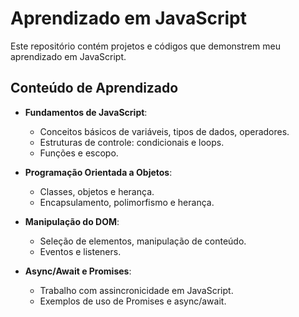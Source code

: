 # Aprendizado em JavaScript

Este repositório contém projetos e códigos que demonstrem meu aprendizado em JavaScript.

## Conteúdo de Aprendizado

- **Fundamentos de JavaScript**:
  - Conceitos básicos de variáveis, tipos de dados, operadores.
  - Estruturas de controle: condicionais e loops.
  - Funções e escopo.

- **Programação Orientada a Objetos**:
  - Classes, objetos e herança.
  - Encapsulamento, polimorfismo e herança.

- **Manipulação do DOM**:
  - Seleção de elementos, manipulação de conteúdo.
  - Eventos e listeners.

- **Async/Await e Promises**:
  - Trabalho com assincronicidade em JavaScript.
  - Exemplos de uso de Promises e async/await.